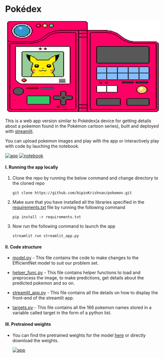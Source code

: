 # Pokédex  

<center><img src="media/pikachu.gif" width="500" height="300" /></center>

This is a web app version similar to Pokédex(a device for getting details about a pokemon found in the Pokémon cartoon series), built and deployed with [streamlit](https://www.streamlit.io/).

You can upload pokemon images and play with the app or interactively play with code by lauching the notebook.

[![app](https://img.shields.io/badge/launch-app-brightgreen)](https://share.streamlit.io/bipinkrishnan/pokemon/main)  [![notebook](https://img.shields.io/badge/launch-notebook-blue)](https://www.kaggle.com/bipinkrishnan/pokemon-image-classification-with-efficientnet)

#### I. Running the app locally
1. Clone the repo by running the below command and change directory to the cloned repo

       git clone https://github.com/bipinKrishnan/pokemon.git
  
1. Make sure that you have installed all the libraries specified in the [requirements.txt](https://github.com/bipinKrishnan/pokemon/blob/main/requirements.txt) file by running the following command

       pip install -r requirements.txt

2. Now run the following command to launch the app

       streamlit run streamlit_app.py 
       
#### II. Code structure
* [model.py](https://github.com/bipinKrishnan/pokemon/blob/main/model.py) - This file contains the code to make changes to the EfficientNet model to suit our problem set.

* [helper_func.py](https://github.com/bipinKrishnan/pokemon/blob/main/helper_func.py) - This file contains helper functions to load and preprocess the image, to make predictions, get details about the predicted pokemon and so on.

* [streamlit_app.py](https://github.com/bipinKrishnan/pokemon/blob/main/streamlit_app.py) - This file contains all the details on how to display the front-end of the streamlit app.

* [targets.py](https://github.com/bipinKrishnan/pokemon/blob/main/targets.py) - This file contains all the 166 pokemon names stored in a variable called target in the form of a python list.

#### III. Pretrained weights
* You can find the pretrained weights for the model [here](https://github.com/bipinKrishnan/pokemon/tree/main/utils) or directly download the weights.

  [![app](https://img.shields.io/badge/download-weights-orange)](https://github.com/bipinKrishnan/pokemon/raw/main/utils/model.pt)




